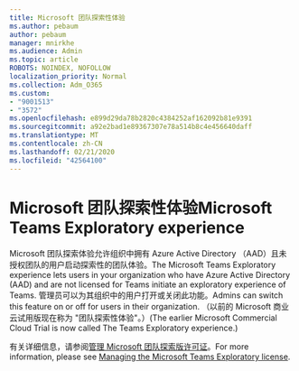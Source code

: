 ```yaml
---
title: Microsoft 团队探索性体验
ms.author: pebaum
author: pebaum
manager: mnirkhe
ms.audience: Admin
ms.topic: article
ROBOTS: NOINDEX, NOFOLLOW
localization_priority: Normal
ms.collection: Adm_O365
ms.custom:
- "9001513"
- "3572"
ms.openlocfilehash: e899d29da78b2820c4384252af162092b81e9391
ms.sourcegitcommit: a92e2bad1e89367307e78a514b8c4e456640daff
ms.translationtype: MT
ms.contentlocale: zh-CN
ms.lasthandoff: 02/21/2020
ms.locfileid: "42564100"
---
```

# <a name="microsoft-teams-exploratory-experience"></a><span data-ttu-id="39546-102">Microsoft 团队探索性体验</span><span class="sxs-lookup"><span data-stu-id="39546-102">Microsoft Teams Exploratory experience</span></span>

<span data-ttu-id="39546-103">Microsoft 团队探索体验允许组织中拥有 Azure Active Directory （AAD）且未授权团队的用户启动探索性的团队体验。</span><span class="sxs-lookup"><span data-stu-id="39546-103">The Microsoft Teams Exploratory experience lets users in your organization who have Azure Active Directory (AAD) and are not licensed for Teams initiate an exploratory experience of Teams.</span></span> <span data-ttu-id="39546-104">管理员可以为其组织中的用户打开或关闭此功能。</span><span class="sxs-lookup"><span data-stu-id="39546-104">Admins can switch this feature on or off for users in their organization.</span></span> <span data-ttu-id="39546-105">（以前的 Microsoft 商业云试用版现在称为 "团队探索性体验"。）</span><span class="sxs-lookup"><span data-stu-id="39546-105">(The earlier Microsoft Commercial Cloud Trial is now called The Teams Exploratory experience.)</span></span>

<span data-ttu-id="39546-106">有关详细信息，请参阅[管理 Microsoft 团队探索版许可证](https://docs.microsoft.com/microsoftteams/teams-exploratory/)。</span><span class="sxs-lookup"><span data-stu-id="39546-106">For more information, please see [Managing the Microsoft Teams Exploratory license](https://docs.microsoft.com/microsoftteams/teams-exploratory/).</span></span>
